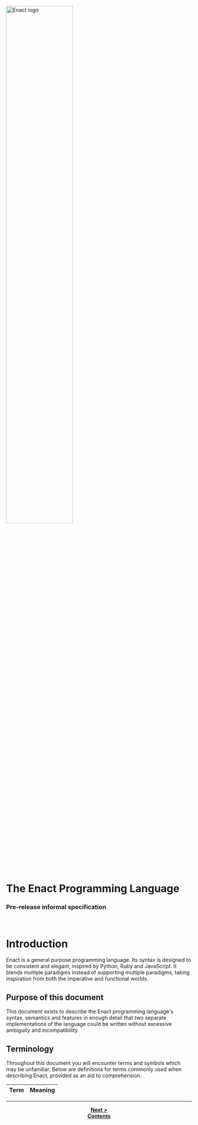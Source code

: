 <img src="https://github.com/enact-lang/enact/blob/master/docs/img/enact-logo-text.png" alt="Enact logo" width="60%" height="60%">

# The Enact Programming Language
### Pre-release informal specification 

<br>

# Introduction
Enact is a general purpose programming language. Its syntax is designed to be consistent and elegant, inspired by Python, Ruby and 
JavaScript. It blends multiple paradigms instead of supporting multiple paradigms, taking inspiration from both the imperative and
functional worlds.

## Purpose of this document
This document exists to describe the Enact programming language's syntax, semantics and features in enough detail that two separate
implementations of the language could be written without excessive ambiguity and incompatibility.

## Terminology
Throughout this document you will encounter terms and symbols which may be unfamiliar. Below are definitions for terms commonly 
used when describing Enact, provided as an aid to comprehension.

Term | Meaning
--- | ---

---

<p align="center">
<strong><a href="./02-lexical-elements.md">Next ></a></strong><br>
<strong><a href="./00-contents.md">Contents</a></strong>
</p>
